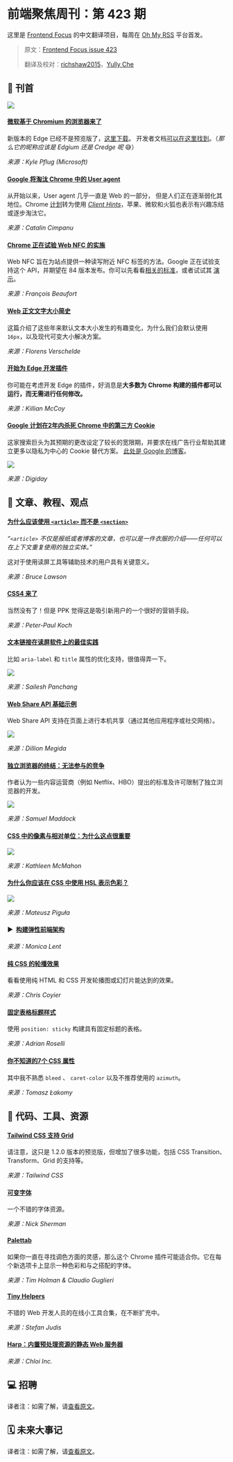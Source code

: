 # 前端聚焦周刊：第 423 期

这里是 [Frontend Focus](https://frontendfoc.us/latest) 的中文翻译项目，每周在 [Oh My RSS](https://ohmyrss.com/?fef) 平台首发。

> 原文：[Frontend Focus issue 423](https://frontendfoc.us/issues/423)
> 
> 翻译及校对：[richshaw2015](https://github.com/richshaw2015)，[Yully Che](https://github.com/chechebecomestrong)

## 🚀 刊首

[![](https://res.cloudinary.com/cpress/image/upload/w_1280,e_sharpen:60/v1579000732/wqmfk97yu8gfdlnkqg9z.jpg)](https://frontendfoc.us/link/82363/rss)

#### [微软基于 Chromium 的浏览器来了](https://frontendfoc.us/link/82363/rss "blogs.windows.com")

新版本的 Edge 已经不是预览版了，[这里下载](https://frontendfoc.us/link/82364/rss)。 开发者文档[可以在这里找到](https://frontendfoc.us/link/82365/rss)。（_那么它的昵称应该是 Edgium 还是 Credge 呢_ 😅）

*来源：Kyle Pflug (Microsoft)*

#### [Google 将淘汰 Chrome 中的 User agent](https://frontendfoc.us/link/82366/rss "www.zdnet.com")

从开始以来，User agent 几乎一直是 Web 的一部分， 但是人们正在逐渐弱化其地位。Chrome [计划](https://frontendfoc.us/link/82367/rss)转为使用 [_Client Hints_](https://frontendfoc.us/link/82368/rss)，苹果、微软和火狐也表示有兴趣冻结或逐步淘汰它。

*来源：Catalin Cimpanu*

#### [Chrome 正在试验 Web NFC 的实施](https://frontendfoc.us/link/82278/rss "groups.google.com")

Web NFC 旨在为站点提供一种读写附近 NFC 标签的方法。Google 正在试验支持这个 API，并期望在 84 版本发布。你可以先看看[相关的标准](https://frontendfoc.us/link/82279/rss)，或者试试其 [演示](https://frontendfoc.us/link/82280/rss)。

*来源：François Beaufort*

#### [Web 正文文字大小简史](https://frontendfoc.us/link/82281/rss "fvsch.com")

这篇介绍了这些年来默认文本大小发生的有趣变化，为什么我们会默认使用`16px`，以及现代可变大小解决方案。

*来源：Florens Verschelde*

#### [开始为 Edge 开发插件](https://frontendfoc.us/link/82276/rss "blogs.windows.com")

你可能在考虑开发 Edge 的插件，好消息是**大多数为 Chrome 构建的插件都可以运行，而无需进行任何修改。**

*来源：Killian McCoy*

#### [Google 计划在2年内杀死 Chrome 中的第三方 Cookie](https://frontendfoc.us/link/82282/rss "digiday.com")

这家搜索巨头为其预期的更改设定了较长的宽限期，并要求在线广告行业帮助其建立更多以隐私为中心的 Cookie 替代方案。
[此处是 Google 的博客](https://frontendfoc.us/link/82369/rss)。

![](https://i1.wp.com/digiday.com/wp-content/uploads/2020/01/google_cookie-01.jpg?zoom=2&resize=1440%2C738)


*来源：Digiday*

## 📙 文章、教程、观点

#### [为什么应该使用 `<article>` 而不是 `<section>`](https://frontendfoc.us/link/82285/rss "www.smashingmagazine.com")

_“`<article>` 不仅是报纸或者博客的文章，也可以是一件衣服的介绍——任何可以在上下文重复使用的独立实体。”_

这对于使用读屏工具等辅助技术的用户具有关键意义。

*来源：Bruce Lawson*

#### [CSS4 来了](https://frontendfoc.us/link/82370/rss "www.quirksmode.org")

当然没有了！但是 PPK 觉得这是吸引新用户的一个很好的营销手段。

*来源：Peter-Paul Koch*

#### [文本链接在读屏软件上的最佳实践](https://frontendfoc.us/link/82286/rss "www.deque.com")

比如 `aria-label` 和 `title` 属性的优化支持，很值得弄一下。

![](https://www.deque.com/wp-content/uploads/2014/02/click-here-text-link-700x300.jpg)

*来源：Sailesh Panchang*

#### [Web Share API 基础示例](https://frontendfoc.us/link/82288/rss "dillionmegida.com")

Web Share API 支持在页面上进行本机共享（通过其他应用程序或社交网络）。

![](https://res.cloudinary.com/dillionmegida/image/upload/v1578574736/images/blogs_cover/web-share-api_eifaum.jpg)

*来源：Dillion Megida*

#### [独立浏览器的终结：无法参与的竞争](https://frontendfoc.us/link/82289/rss "blog.samuelmaddock.com")

作者认为一些内容运营商（例如 Netflix、HBO）提出的标准及许可限制了独立浏览器的开发。

![](https://blog.samuelmaddock.com/images/end-of-evangelion-door.jpg)

*来源：Samuel Maddock*

#### [CSS 中的像素与相对单位：为什么这点很重要](https://frontendfoc.us/link/82290/rss "www.24a11y.com")

![](https://www.24a11y.com/wp-content/uploads/image4-3.png)

*来源：Kathleen McMahon*

#### [为什么你应该在 CSS 中使用 HSL 表示色彩？](https://frontendfoc.us/link/82371/rss "tsh.io")

![](https://tsh.io/wp-content/uploads/2020/01/hsl-color-representation-in-CSS_.png)

*来源：Mateusz Piguła*

#### ▶  [构建弹性前端架构](https://frontendfoc.us/link/82291/rss "www.youtube.com")

*来源：Monica Lent*

#### [纯 CSS 的轮播效果](https://frontendfoc.us/link/82292/rss "css-tricks.com")

看看使用纯 HTML 和 CSS 开发轮播图或幻灯片能达到的效果。

*来源：Chris Coyier*

#### [固定表格标题样式](https://frontendfoc.us/link/82293/rss "adrianroselli.com")

使用 `position: sticky` 构建具有固定标题的表格。

*来源：Adrian Roselli*

#### [你不知道的7个 CSS 属性](https://frontendfoc.us/link/82294/rss "dev.to")

其中我不熟悉 `bleed` 、 `caret-color` 以及不推荐使用的 `azimuth`。

*来源：Tomasz Łakomy*

## 🔧 代码、工具、资源

#### [Tailwind CSS 支持 Grid](https://frontendfoc.us/link/82295/rss "github.com")

请注意，这只是 1.2.0 版本的预览版，但增加了很多功能，包括 CSS Transition、Transform、Grid 的支持等。

*来源：Tailwind CSS*

#### [可变字体](https://frontendfoc.us/link/82296/rss "v-fonts.com")

一个不错的字体资源。

*来源：Nick Sherman*

#### [Palettab](https://frontendfoc.us/link/82298/rss "palettab.com")

如果你一直在寻找调色方面的灵感，那么这个 Chrome 插件可能适合你。它在每个新选项卡上显示一种色彩和与之搭配的字体。

*来源：Tim Holman & Claudio Guglieri*

#### [Tiny Helpers](https://frontendfoc.us/link/82299/rss "tiny-helpers.dev")

不错的 Web 开发人员的在线小工具合集，在不断扩充中。

*来源：Stefan Judis*

#### [Harp：内置预处理资源的静态 Web 服务器](https://frontendfoc.us/link/82300/rss "harpjs.com")

*来源：Chloi Inc.*

## 💻 招聘

译者注：如需了解，请[查看原文](https://frontendfoc.us/issues/423)。

## 🗓 未来大事记

译者注：如需了解，请[查看原文](https://frontendfoc.us/issues/423)。

